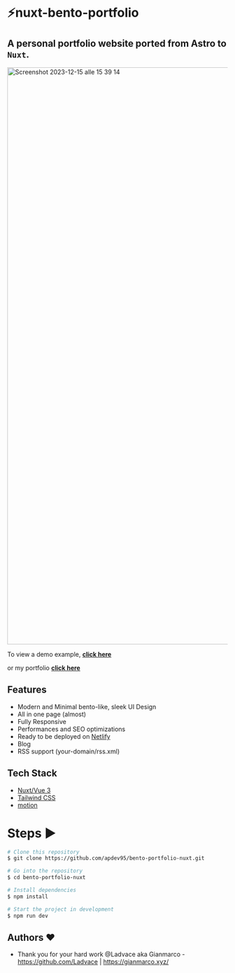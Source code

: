 # ⚡️nuxt-bento-portfolio

## A personal portfolio website ported from Astro to `Nuxt`.

<img width="1320" alt="Screenshot 2023-12-15 alle 15 39 14" src="https://github.com/apdev95/bento-portfolio-nuxt/assets/73004253/37b120e1-6000-435d-bf8c-c65248f495c6">

To view a demo example, **[click here](https://sparkly-speculoos-0c9197.netlify.app/)**

or my portfolio **[click here](https://gianmarco.xyz/)**

## Features

- Modern and Minimal bento-like, sleek UI Design
- All in one page (almost)
- Fully Responsive
- Performances and SEO optimizations
- Ready to be deployed on [Netlify](https://www.netlify.com/)
- Blog
- RSS support (your-domain/rss.xml)

## Tech Stack

- [Nuxt/Vue 3](https://vuejs.org/)
- [Tailwind CSS](https://tailwindcss.com/)
- [motion](https://motion.dev/)

# Steps ▶️

```bash
# Clone this repository
$ git clone https://github.com/apdev95/bento-portfolio-nuxt.git
```

```bash
# Go into the repository
$ cd bento-portfolio-nuxt
```

```bash
# Install dependencies
$ npm install
```

```bash
# Start the project in development
$ npm run dev
```
## Authors ❤️

- Thank you for your hard work @Ladvace aka Gianmarco - https://github.com/Ladvace | https://gianmarco.xyz/ 
